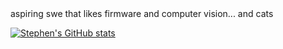 <div align="left">
aspiring swe that likes firmware and computer vision... and cats

[![Stephen's GitHub stats](https://github-readme-stats.vercel.app/api?username=stephenm7777)](https://github.com/anuraghazra/github-readme-stats)
</div>
